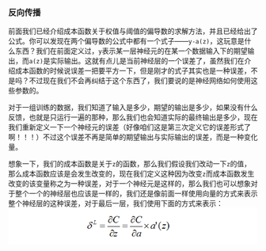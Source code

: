 ### 反向传播

前面我们已经介绍成本函数关于权值与阈值的偏导数的求解方法，并且已经给出了公式。你可以发现在两个偏导数的公式中都有一个式子——`y-a(z)`，这玩意是什么东西？我们在前面定义过，`y`表示某一层神经元的在某一个数据输入下的期望输出，而`a(z)`是实际输出。这就有点儿是当前神经层的一个误差了，虽然我们在介绍成本函数的时候说误差一把要平方一下，但是刚才的式子其实也是一种误差，不是吗？不过现在我们不会再纠结于这个东西了，我们要说的是神经网络如何使用这些参数的。

对于一组训练的数据，我们知道了输入是多少，期望的输出是多少，如果没有什么反馈，也就是只运行一遍的那种，那么我们也会知道实际的最终输出是多少，现在我们重新定义一下一个神经元的误差（好像咱们这是第三次定义它的误差形式了啊！！！）不过这个误差不再是简单的期望输出与实际输出的误差，而是一种变化量。

想象一下，我们的成本函数是关于`z`的函数，那么我们假设我们改动一下`z`的值，那么成本函数应该是会发生改变的，现在我们定义这种因为改变`z`而成本函数发生改变的该变量称之为一种误差，对于一个神经元是这样的，那么我们也可以想象对于整个一个的神经层也应该是一样的，我们还是像前面一样使用向量的方式来表示整个神经层的这种误差，对于最后一层，我们使用下面的方式来表示：
![chapter2_5md_delta_of_layer]( ../image/chapter2/chapter2_5md_delta_of_layer.png )
